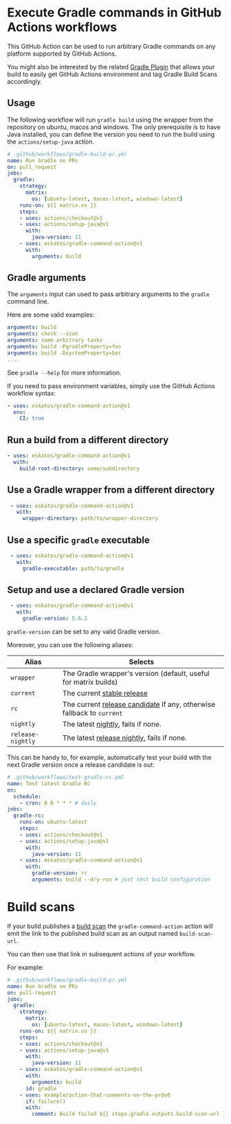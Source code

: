# Execute Gradle commands in GitHub Actions workflows

This GitHub Action can be used to run arbitrary Gradle commands on any platform supported by GitHub Actions.

You might also be interested by the related [Gradle Plugin](https://github.com/eskatos/gradle-github-actions-plugin) that allows your build to easily get GitHub Actions environment and tag Gradle Build Scans accordingly.

## Usage

The following workflow will run `gradle build` using the wrapper from the repository on ubuntu, macos and windows. The only prerequisite is to have Java installed, you can define the version you need to run the build using the `actions/setup-java` action.



```yaml
# .github/workflows/gradle-build-pr.yml
name: Run Gradle on PRs
on: pull_request
jobs:
  gradle:
    strategy:
      matrix:
        os: [ubuntu-latest, macos-latest, windows-latest]
    runs-on: ${{ matrix.os }}
    steps:
    - uses: actions/checkout@v1
    - uses: actions/setup-java@v1
      with:
        java-version: 11
    - uses: eskatos/gradle-command-action@v1
      with:
        arguments: build
```

## Gradle arguments

The `arguments` input can used to pass arbitrary arguments to the `gradle` command line.

Here are some valid examples:
```yaml
arguments: build
arguments: check --scan
arguments: some arbitrary tasks
arguments: build -PgradleProperty=foo
arguments: build -DsystemProperty=bar
....
```

See `gradle --help` for more information.

If you need to pass environment variables, simply use the GitHub Actions workflow syntax:

```yaml
- uses: eskatos/gradle-command-action@v1
  env:
    CI: true
```

## Run a build from a different directory

```yaml
- uses: eskatos/gradle-command-action@v1
  with:
    build-root-directory: some/subdirectory
```

## Use a Gradle wrapper from a different directory
 
```yaml
 - uses: eskatos/gradle-command-action@v1
   with:
     wrapper-directory: path/to/wrapper-directory
 ```

## Use a specific `gradle` executable

```yaml
 - uses: eskatos/gradle-command-action@v1
   with:
     gradle-executable: path/to/gradle
```

## Setup and use a declared Gradle version

```yaml
 - uses: eskatos/gradle-command-action@v1
   with:
     gradle-version: 5.6.2
```

`gradle-version` can be set to any valid Gradle version.

Moreover, you can use the following aliases:

| Alias | Selects |
| --- |---|
| `wrapper`      | The Gradle wrapper's version (default, useful for matrix builds) |
| `current`      | The current [stable release](https://gradle.org/install/) |
| `rc`      | The current [release candidate](https://gradle.org/release-candidate/) if any, otherwise fallback to `current` |
| `nightly` | The latest [nightly](https://gradle.org/nightly/), fails if none. |
| `release-nightly` | The latest [release nightly](https://gradle.org/release-nightly/), fails if none.      |

This can be handy to, for example, automatically test your build with the next Gradle version once a release candidate is out:

```yaml
# .github/workflows/test-gradle-rc.yml
name: Test latest Gradle RC
on:
  schedule:
    - cron: 0 0 * * * # daily
jobs:
  gradle-rc:
    runs-on: ubuntu-latest
    steps:
    - uses: actions/checkout@v1
    - uses: actions/setup-java@v1
      with:
        java-version: 11
    - uses: eskatos/gradle-command-action@v1
      with:
        gradle-version: rc
        arguments: build --dry-run # just test build configuration
```

# Build scans

If your build publishes a [build scan](https://gradle.com/build-scans/) the `gradle-command-action` action will emit the link to the published build scan as an output named `build-scan-url`.

You can then use that link in subsequent actions of your workflow.

For example:

```yaml
# .github/workflows/gradle-build-pr.yml
name: Run Gradle on PRs
on: pull-request
jobs:
  gradle:
    strategy:
      matrix:
        os: [ubuntu-latest, macos-latest, windows-latest]
    runs-on: ${{ matrix.os }}
    steps:
    - uses: actions/checkout@v1
    - uses: actions/setup-java@v1
      with:
        java-version: 11
    - uses: eskatos/gradle-command-action@v1
      with:
        arguments: build
      id: gradle
    - uses: example/action-that-comments-on-the-pr@v0
      if: failure()
      with:
        comment: Build failed ${{ steps.gradle.outputs.build-scan-url }}
```
